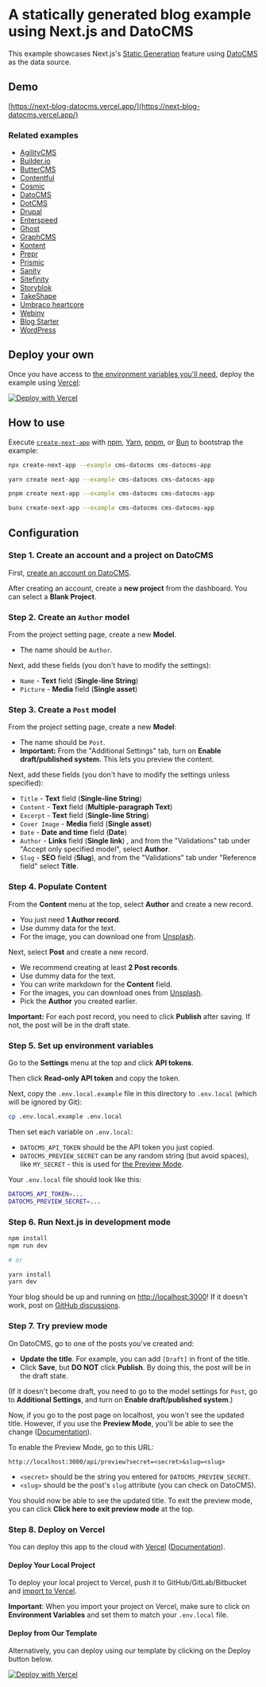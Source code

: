 # A statically generated blog example using Next.js and DatoCMS

This example showcases Next.js's [Static Generation](https://nextjs.org/docs/basic-features/pages) feature using [DatoCMS](https://www.datocms.com/) as the data source.

## Demo

[https://next-blog-datocms.vercel.app/](https://next-blog-datocms.vercel.app/)

### Related examples

- [AgilityCMS](/examples/cms-agilitycms)
- [Builder.io](/examples/cms-builder-io)
- [ButterCMS](/examples/cms-buttercms)
- [Contentful](/examples/cms-contentful)
- [Cosmic](/examples/cms-cosmic)
- [DatoCMS](/examples/cms-datocms)
- [DotCMS](/examples/cms-dotcms)
- [Drupal](/examples/cms-drupal)
- [Enterspeed](/examples/cms-enterspeed)
- [Ghost](/examples/cms-ghost)
- [GraphCMS](/examples/cms-graphcms)
- [Kontent](/examples/cms-kontent-ai)
- [Prepr](/examples/cms-prepr)
- [Prismic](/examples/cms-prismic)
- [Sanity](/examples/cms-sanity)
- [Sitefinity](/examples/cms-sitefinity)
- [Storyblok](/examples/cms-storyblok)
- [TakeShape](/examples/cms-takeshape)
- [Umbraco heartcore](/examples/cms-umbraco-heartcore)
- [Webiny](/examples/cms-webiny)
- [Blog Starter](/examples/blog-starter)
- [WordPress](/examples/cms-wordpress)

## Deploy your own

Once you have access to [the environment variables you'll need](#step-5-set-up-environment-variables), deploy the example using [Vercel](https://vercel.com?utm_source=github&utm_medium=readme&utm_campaign=next-example):

[![Deploy with Vercel](https://vercel.com/button)](https://vercel.com/new/clone?repository-url=https://github.com/vercel/next.js/tree/canary/examples/cms-datocms&project-name=cms-datocms&repository-name=cms-datocms&env=DATOCMS_API_TOKEN,DATOCMS_PREVIEW_SECRET&envDescription=Required%20to%20connect%20the%20app%20with%20DatoCMS&envLink=https://vercel.link/cms-datocms-env)

## How to use

Execute [`create-next-app`](https://github.com/vercel/next.js/tree/canary/packages/create-next-app) with [npm](https://docs.npmjs.com/cli/init), [Yarn](https://yarnpkg.com/lang/en/docs/cli/create/), [pnpm](https://pnpm.io), or [Bun](https://bun.sh/docs/cli/bunx) to bootstrap the example:

```bash
npx create-next-app --example cms-datocms cms-datocms-app
```

```bash
yarn create next-app --example cms-datocms cms-datocms-app
```

```bash
pnpm create next-app --example cms-datocms cms-datocms-app
```

```bash
bunx create-next-app --example cms-datocms cms-datocms-app
```

## Configuration

### Step 1. Create an account and a project on DatoCMS

First, [create an account on DatoCMS](https://datocms.com).

After creating an account, create a **new project** from the dashboard. You can select a **Blank Project**.

### Step 2. Create an `Author` model

From the project setting page, create a new **Model**.

- The name should be `Author`.

Next, add these fields (you don't have to modify the settings):

- `Name` - **Text** field (**Single-line String**)
- `Picture` - **Media** field (**Single asset**)

### Step 3. Create a `Post` model

From the project setting page, create a new **Model**:

- The name should be `Post`.
- **Important:** From the "Additional Settings" tab, turn on **Enable draft/published system.** This lets you preview the content.

Next, add these fields (you don't have to modify the settings unless specified):

- `Title` - **Text** field (**Single-line String**)
- `Content` - **Text** field (**Multiple-paragraph Text**)
- `Excerpt` - **Text** field (**Single-line String**)
- `Cover Image` - **Media** field (**Single asset**)
- `Date` - **Date and time** field (**Date**)
- `Author` - **Links** field (**Single link**) , and from the "Validations" tab under "Accept only specified model", select **Author**.
- `Slug` - **SEO** field (**Slug**), and from the "Validations" tab under "Reference field" select **Title**.

### Step 4. Populate Content

From the **Content** menu at the top, select **Author** and create a new record.

- You just need **1 Author record**.
- Use dummy data for the text.
- For the image, you can download one from [Unsplash](https://unsplash.com/).

Next, select **Post** and create a new record.

- We recommend creating at least **2 Post records**.
- Use dummy data for the text.
- You can write markdown for the **Content** field.
- For the images, you can download ones from [Unsplash](https://unsplash.com/).
- Pick the **Author** you created earlier.

**Important:** For each post record, you need to click **Publish** after saving. If not, the post will be in the draft state.

### Step 5. Set up environment variables

Go to the **Settings** menu at the top and click **API tokens**.

Then click **Read-only API token** and copy the token.

Next, copy the `.env.local.example` file in this directory to `.env.local` (which will be ignored by Git):

```bash
cp .env.local.example .env.local
```

Then set each variable on `.env.local`:

- `DATOCMS_API_TOKEN` should be the API token you just copied.
- `DATOCMS_PREVIEW_SECRET` can be any random string (but avoid spaces), like `MY_SECRET` - this is used for [the Preview Mode](https://nextjs.org/docs/advanced-features/preview-mode).

Your `.env.local` file should look like this:

```bash
DATOCMS_API_TOKEN=...
DATOCMS_PREVIEW_SECRET=...
```

### Step 6. Run Next.js in development mode

```bash
npm install
npm run dev

# or

yarn install
yarn dev
```

Your blog should be up and running on [http://localhost:3000](http://localhost:3000)! If it doesn't work, post on [GitHub discussions](https://github.com/vercel/next.js/discussions).

### Step 7. Try preview mode

On DatoCMS, go to one of the posts you've created and:

- **Update the title**. For example, you can add `[Draft]` in front of the title.
- Click **Save**, but **DO NOT** click **Publish**. By doing this, the post will be in the draft state.

(If it doesn't become draft, you need to go to the model settings for `Post`, go to **Additional Settings**, and turn on **Enable draft/published system**.)

Now, if you go to the post page on localhost, you won't see the updated title. However, if you use the **Preview Mode**, you'll be able to see the change ([Documentation](https://nextjs.org/docs/advanced-features/preview-mode)).

To enable the Preview Mode, go to this URL:

```
http://localhost:3000/api/preview?secret=<secret>&slug=<slug>
```

- `<secret>` should be the string you entered for `DATOCMS_PREVIEW_SECRET`.
- `<slug>` should be the post's `slug` attribute (you can check on DatoCMS).

You should now be able to see the updated title. To exit the preview mode, you can click **Click here to exit preview mode** at the top.

### Step 8. Deploy on Vercel

You can deploy this app to the cloud with [Vercel](https://vercel.com?utm_source=github&utm_medium=readme&utm_campaign=next-example) ([Documentation](https://nextjs.org/docs/deployment)).

#### Deploy Your Local Project

To deploy your local project to Vercel, push it to GitHub/GitLab/Bitbucket and [import to Vercel](https://vercel.com/new?utm_source=github&utm_medium=readme&utm_campaign=next-example).

**Important**: When you import your project on Vercel, make sure to click on **Environment Variables** and set them to match your `.env.local` file.

#### Deploy from Our Template

Alternatively, you can deploy using our template by clicking on the Deploy button below.

[![Deploy with Vercel](https://vercel.com/button)](https://vercel.com/new/clone?repository-url=https://github.com/vercel/next.js/tree/canary/examples/cms-datocms&project-name=cms-datocms&repository-name=cms-datocms&env=DATOCMS_API_TOKEN,DATOCMS_PREVIEW_SECRET&envDescription=Required%20to%20connect%20the%20app%20with%20DatoCMS&envLink=https://vercel.link/cms-datocms-env)
